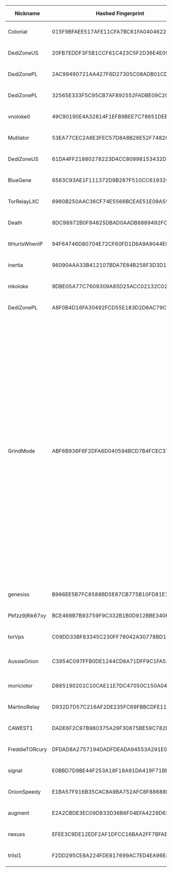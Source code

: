 | Nickname |  Hashed Fingerprint	| Or Addresses | Contact | Running | Flags | Last Seen | First Seen | Last Restarted | Advertised Bandwidth | Platform | Version | Version Status | Recommended Version | Verified hostnames | Exit policy |
|---|---|---|---|---|---|---|---|---|---|---|---|---|---|---|---|
|Colonial | 015F9BFAEE517AFE11CFA7BC61FA04046229E614 | ["91.107.214.33:443","[2a01:4f8:c014:b702::1]:443"] | Colonial@proton.me | true | Running, V2Dir, Valid | 2025-10-14 21:00:00 | 2025-10-14 10:00:00 | 2025-10-14 09:47:44 | 0 | Tor 0.4.8.19 on Linux | 0.4.8.19 | recommended | true | ["static.33.214.107.91.clients.your-server.de"] | ["reject *:*"]|
|DediZoneUS | 20FB7EDDF3F5B1CCF61C423C5F2D36E4E092BBCB | ["142.54.190.212:555","[2604:4300:a:376::212]:555"] | tor@dedi.zone | true | Running, V2Dir, Valid | 2025-10-14 21:00:00 | 2025-10-14 20:00:00 | 2025-10-14 19:27:04 | 0 | Tor 0.4.8.16 on Linux | 0.4.8.16 | recommended | true | N/A | ["reject *:*"]|
|DediZonePL | 2AC99490721AA427F6D27305C08ADB01CDADA325 | ["51.38.152.172:444","[2001:41d0:602:2557::172]:444"] | tor@dedi.zone | false | Running, V2Dir, Valid | 2025-10-14 19:00:00 | 2025-10-14 19:00:00 | 2025-10-14 18:47:52 | 0 | Tor 0.4.8.16 on Linux | 0.4.8.16 | recommended | true | ["ip172.ip-51-38-152.eu"] | ["reject *:*"]|
|DediZonePL | 32565E333F5C95CB7AF892552FADBE09C20B2490 | ["51.38.152.172:555","[2001:41d0:602:2557::172]:555"] | tor@dedi.zone | true | Running, V2Dir, Valid | 2025-10-14 21:00:00 | 2025-10-14 20:00:00 | 2025-10-14 19:06:15 | 0 | Tor 0.4.8.16 on Linux | 0.4.8.16 | recommended | true | ["ip172.ip-51-38-152.eu"] | ["reject *:*"]|
|vnoloke0 | 49C90190E4A32814F1EFB9BEE7C78651DEEADA82 | ["36.50.135.176:9008"] | olokerunningtor aT protonmail dot com | true | Running, V2Dir, Valid | 2025-10-14 21:00:00 | 2025-10-14 18:00:00 | 2025-10-14 17:47:12 | 0 | Tor 0.4.8.19 on Linux | 0.4.8.19 | recommended | true | N/A | ["reject *:*"]|
|Mutilator | 53EA77CEC2A6E3FEC57D8A8B26E52F74820A98AD | ["91.98.192.38:443","[2a01:4f8:1c1a:e55d::1]:443"] | Mutilator@proton.me | true | Running, V2Dir, Valid | 2025-10-14 21:00:00 | 2025-10-14 12:00:00 | 2025-10-14 11:10:07 | 0 | Tor 0.4.8.19 on Linux | 0.4.8.19 | recommended | true | ["static.38.192.98.91.clients.your-server.de"] | ["reject *:*"]|
|DediZoneUS | 61DA4FF21880278223D4CC80998153432D67D5B7 | ["142.54.190.212:444","[2604:4300:a:376::212]:444"] | tor@dedi.zone | true | Running, V2Dir, Valid | 2025-10-14 21:00:00 | 2025-10-14 20:00:00 | 2025-10-14 19:26:28 | 0 | Tor 0.4.8.16 on Linux | 0.4.8.16 | recommended | true | N/A | ["reject *:*"]|
|BlueGene | 6563C93AE1F111372D9B287F510CC619326907A5 | ["93.160.17.86:9025"] | N/A | true | Running, V2Dir, Valid | 2025-10-14 21:00:00 | 2025-10-14 07:00:00 | 2025-10-14 06:13:10 | 0 | Tor 0.4.8.16 on Linux | 0.4.8.16 | recommended | true | ["93-160-17-86-cable.dk.customer.tdc.net"] | ["reject *:*"]|
|TorRelayLXC | 6960B250AAC36CF74E5566BCEAE51E09A5589C7E | ["84.107.45.118:9001"] | admin@example.com | true | Running, V2Dir, Valid | 2025-10-14 21:00:00 | 2025-10-14 12:00:00 | 2025-10-14 10:56:49 | 0 | Tor 0.4.8.19 on Linux | 0.4.8.19 | recommended | true | ["84-107-45-118.cable.dynamic.v4.ziggo.nl"] | ["reject *:*"]|
|Death | 8DC98972B0F84825DBAD0AADB8889492FCE1F286 | ["15.204.199.12:47474"] | nobody | true | Running, Valid | 2025-10-14 21:00:00 | 2025-10-14 19:00:00 | 2025-10-14 18:12:51 | 0 | Tor 0.4.8.16 on Linux | 0.4.8.16 | recommended | true | ["exitz.org"] | ["reject *:*"]|
|ItHurtsWhenIP | 94F64746D80704E72CF60FD1D6A9A9044E045E7C | ["207.188.190.148:9001"] | cianurorg@tutamail.com | true | Running, V2Dir, Valid | 2025-10-14 21:00:00 | 2025-10-14 20:00:00 | 2025-10-14 18:58:46 | 31744 | Tor 0.4.8.18 on Linux | 0.4.8.18 | recommended | true | N/A | ["reject *:*"]|
|inertia | 96090AAA33B412107BDA7E84B258F3D3D16F7FA5 | ["159.89.173.124:443"] | c99058397@gmail.com | true | Running, V2Dir, Valid | 2025-10-14 21:00:00 | 2025-10-14 20:00:00 | 2025-10-14 19:44:54 | 0 | Tor 0.4.8.19 on Linux | 0.4.8.19 | recommended | true | N/A | ["reject *:*"]|
|mkoloke | 9DBE05A77C7609309A85D25ACC02132C02B26BF7 | ["38.99.95.12:9003"] | olokerunningtor aT protonmail dot com | true | Running, V2Dir, Valid | 2025-10-14 21:00:00 | 2025-10-14 18:00:00 | 2025-10-14 17:47:08 | 0 | Tor 0.4.8.19 on Linux | 0.4.8.19 | recommended | true | N/A | ["reject *:*"]|
|DediZonePL | A8F0B4D16FA30492FCD55E183D2D6AC79CD0CE19 | ["51.38.152.172:444","[2001:41d0:602:2557::172]:444"] | tor@dedi.zone | true | Running, V2Dir, Valid | 2025-10-14 21:00:00 | 2025-10-14 20:00:00 | 2025-10-14 19:05:52 | 0 | Tor 0.4.8.16 on Linux | 0.4.8.16 | recommended | true | ["ip172.ip-51-38-152.eu"] | ["reject *:*"]|
|GrindMode | ABF6B936F6F2DFA6D040594BCD7B4FCEC37D59CD | ["37.221.93.88:9001","[2a0e:97c0:3e3:1bb::3]:9001"] | noc@exitnocap.xyz | true | BadExit, MiddleOnly, Running, Valid | 2025-10-14 21:00:00 | 2025-10-14 08:00:00 | 2025-10-14 07:20:05 | 0 | Tor 0.4.8.19 on Linux | 0.4.8.19 | recommended | true | N/A | ["reject 0.0.0.0/8:*","reject 169.254.0.0/16:*","reject 127.0.0.0/8:*","reject 192.168.0.0/16:*","reject 10.0.0.0/8:*","reject 172.16.0.0/12:*","reject 37.221.93.88:*","accept *:43","accept *:53","accept *:79-81","accept *:88","accept *:194","accept *:389","accept *:443","accept *:531","accept *:543-544","accept *:563","accept *:636","accept *:749","accept *:873","accept *:989-995","accept *:1194","accept *:1723","accept *:2083","accept *:2086-2087","accept *:4321","accept *:5222-5223","accept *:5228","accept *:5900","accept *:5984","accept *:6660-6669","accept *:6679","accept *:6697","accept *:6984","accept *:8008","accept *:8080","accept *:8332-8333","accept *:8443","accept *:8888","accept *:11371","reject *:*"]|
|genesiss | B986EE5B7FC8588BD5E87CB775B10FD81E1B9232 | ["46.101.104.156:443"] | c99058397@gmail.com | true | Running, V2Dir, Valid | 2025-10-14 21:00:00 | 2025-10-14 20:00:00 | 2025-10-14 19:45:09 | 0 | Tor 0.4.8.19 on Linux | 0.4.8.19 | recommended | true | N/A | ["reject *:*"]|
|Pbfzz9jRik67xy | BCE468B7B93759F9C332B1B0D912BBE340FF740E | ["24.126.65.46:9010"] | N/A | true | Running, V2Dir, Valid | 2025-10-14 21:00:00 | 2025-10-14 14:00:00 | 2025-10-14 13:31:17 | 0 | Tor 0.4.8.18 on Linux | 0.4.8.18 | recommended | true | N/A | ["reject *:*"]|
|torVps | C09DD33BF83345C230FF78042A30778BD182609C | ["192.3.211.108:9001"] | anon-maca@proton.me | false | Running, V2Dir, Valid | 2025-10-14 18:00:00 | 2025-10-14 18:00:00 | 2025-10-14 17:38:40 | 0 | Tor 0.4.8.17 on Linux | 0.4.8.17 | recommended | true | N/A | ["reject *:*"]|
|AussieOnion | C3954C097FFB0DE1244CD6A71DFF9C1FA527260E | ["27.33.130.51:9001"] | N/A | true | Running, V2Dir, Valid | 2025-10-14 21:00:00 | 2025-10-14 20:00:00 | 2025-10-14 18:08:16 | 0 | Tor 0.4.8.18 on OpenBSD | 0.4.8.18 | recommended | true | ["27-33-130-51.tpgi.com.au"] | ["reject *:*"]|
|moriciotor | D885190201C10CAE11E7DC47050C150A040DCA97 | ["181.128.248.68:9001","[2800:e6:4010:351e:2833:e13d:2ee1:718d]:9001"] | Random Person <moricio AT gmail dot com> | true | Running, V2Dir, Valid | 2025-10-14 21:00:00 | 2025-10-14 21:00:00 | 2025-10-14 20:09:50 | 0 | Tor 0.4.8.16 on Linux | 0.4.8.16 | recommended | true | N/A | ["reject *:*"]|
|MartinoRelay | D932D7D57C216AF2DE235FC69FBBCDFE116F56B9 | ["57.129.74.228:9001","[2001:41d0:701:1100::1d8b]:9001"] | MartinoRelay operator <kaelnahar@protonmail.com> | true | Running, V2Dir, Valid | 2025-10-14 21:00:00 | 2025-10-14 07:00:00 | 2025-10-14 08:18:55 | 0 | Tor 0.4.8.19 on Linux | 0.4.8.19 | recommended | true | ["vps-33e83e71.vps.ovh.net"] | ["reject *:*"]|
|CAWEST1 | DADE6F2C97B980375A29F30875BE59C782D69379 | ["68.148.100.11:9001","[2604:3d08:3:1:e981:694b:23ef:52a3]:9001"] | 0xFFFFFFFF tor.alto002@passmail.net | false | Running, Valid | 2025-10-14 02:00:00 | 2025-10-14 00:00:00 | 2025-10-14 00:20:26 | 777142 | Tor 0.4.8.17 on Linux | 0.4.8.17 | recommended | true | ["S0106ecf4bbe7540e.ed.shawcable.net"] | ["reject *:*"]|
|FreddieTORcury | DFDAD8A2757194DADFDEADA94553A291E01338CD | ["174.91.123.17:9001"] | Don't Be So Fuckin' Nosey! | true | Running, V2Dir, Valid | 2025-10-14 21:00:00 | 2025-10-14 00:00:00 | 2025-10-14 10:46:53 | 0 | Tor 0.4.8.16 on Linux | 0.4.8.16 | recommended | true | ["bras-base-clwdon2201w-grc-47-174-91-123-17.dsl.bell.ca"] | ["reject *:*"]|
|signal | E0BBD7D9BE44F253A18F18A91DA419F71BBCCAEE | ["165.22.246.124:443"] | c99058397@gmail.com | true | Running, V2Dir, Valid | 2025-10-14 21:00:00 | 2025-10-14 20:00:00 | 2025-10-14 19:45:05 | 0 | Tor 0.4.8.19 on Linux | 0.4.8.19 | recommended | true | N/A | ["reject *:*"]|
|OnionSpeedy | E1BA57F916B35CAC8A9BA752AFC8F88688F45B5E | ["91.98.21.67:9001"] | 0x47C256AB9AEEFFE9 c_e_p_r(at)inbox(dot)lv | true | Fast, Running, V2Dir, Valid | 2025-10-14 21:00:00 | 2025-10-14 17:00:00 | 2025-10-14 16:45:52 | 10485760 | Tor 0.4.8.19 on Linux | 0.4.8.19 | recommended | true | ["smtp.exitnocap.xyz"] | ["reject *:*"]|
|augment | E2A2CBDE3EC09D833D36B6F04EFA4229D62DE462 | ["170.64.190.52:443"] | c99058397@gmail.com | true | Running, V2Dir, Valid | 2025-10-14 21:00:00 | 2025-10-14 20:00:00 | 2025-10-14 19:44:59 | 0 | Tor 0.4.8.19 on Linux | 0.4.8.19 | recommended | true | N/A | ["reject *:*"]|
|nexuss | EFEE3C9DE12EDF2AF1DFCC16BAA2FF7BFAB87C95 | ["167.172.250.165:443"] | c99058397@gmail.com | true | Running, V2Dir, Valid | 2025-10-14 21:00:00 | 2025-10-14 20:00:00 | 2025-10-14 19:44:47 | 0 | Tor 0.4.8.19 on Linux | 0.4.8.19 | recommended | true | N/A | ["reject *:*"]|
|trllsl1 | F2DD295CE8A224FDE817699AC7ED4EA96E89B485 | ["118.67.199.176:5443"] | trllsl1 at rl dot com | true | Running, V2Dir, Valid | 2025-10-14 21:00:00 | 2025-10-14 15:00:00 | 2025-10-14 14:28:07 | 0 | Tor 0.4.8.19 on Linux | 0.4.8.19 | recommended | true | N/A | ["reject *:*"]|
